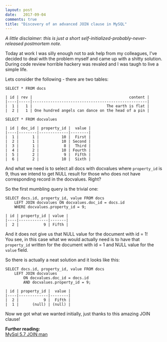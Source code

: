 ```yaml
---
layout: post
date:   2017-09-04
comments: true
title: "Discovery of an advanced JOIN clause in MySQL"
---
```


_A little disclaimer: this is just a short self-initialized-probably-never-released postmortem note._

Today at work I was silly enough not to ask help from my colleagues, I've decided to deal with the problem myself and came up with a shitty solution.   
During code review horrible hackery was revaled and I was taugh to live a simple life.

Lets consider the following - there are two tables:

    SELECT * FROM docs

    | id | rev |                                           content |
    |----|-----|---------------------------------------------------|
    |  1 |   1 |                                 The earth is flat |
    |  2 |   1 | One hundred angels can dance on the head of a pin |

    SELECT * FROM docvalues

    | id | doc_id | property_id |  value |
    |----|--------|-------------|--------|
    |  1 |      1 |          10 |  First |
    |  2 |      1 |          10 | Second |
    |  3 |      1 |           8 |  Third |
    |  4 |      2 |          10 | Fourth |
    |  5 |      2 |           9 |  Fifth |
    |  6 |      2 |          10 |  Sixth |


And what we need is to select all docs with docvalues where `property_id` is 9, thus we intend to get NULL result for those who does not have corresponding record in the docvalues. Right?   

So the first mumbling query is the trivial one:

    SELECT docs.id, property_id, value FROM docs
        LEFT JOIN docvalues ON docvalues.doc_id = docs.id
        WHERE docvalues.property_id = 9;

    | id | property_id | value |
    |----|-------------|-------|
    |  2 |           9 | Fifth |

And it does not give us that NULL value for the document with id = 1!   
You see, in this case what we would actually need is to have that `property_id` written for the document with id = 1 and NULL value for the `value` field.

So there is actually a neat solution and it looks like this:

    SELECT docs.id, property_id, value FROM docs
        LEFT JOIN docvalues 
            ON docvalues.doc_id = docs.id 
            AND docvalues.property_id = 9;

    | id | property_id |  value |
    |----|-------------|--------|
    |  2 |           9 |  Fifth |
    |  1 |      (null) | (null) |

Now we got what we wanted initially, just thanks to this amazing JOIN clause!  

**Further reading:**   
[MySql 5.7 JOIN man](https://dev.mysql.com/doc/refman/5.7/en/join.html)   
